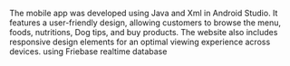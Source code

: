 The mobile app was developed using Java and Xml in Android Studio. It features a user-friendly design, allowing customers to browse the menu, foods, nutritions, Dog tips, and buy products. The website also includes responsive design elements for an optimal viewing experience across devices.
using Friebase realtime database
